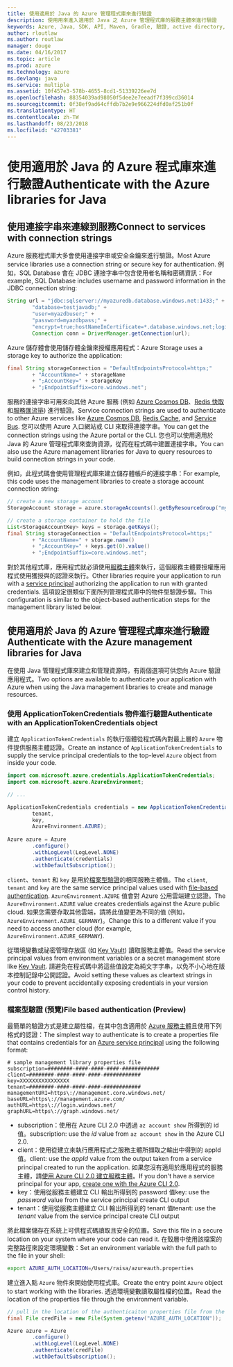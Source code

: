 ```yaml
---
title: 使用適用於 Java 的 Azure 管理程式庫來進行驗證
description: 使用用來進入適用於 Java 之 Azure 管理程式庫的服務主體來進行驗證
keywords: Azure, Java, SDK, API, Maven, Gradle, 驗證, active directory, 服務主體
author: rloutlaw
ms.author: routlaw
manager: douge
ms.date: 04/16/2017
ms.topic: article
ms.prod: azure
ms.technology: azure
ms.devlang: java
ms.service: multiple
ms.assetid: 10f457e3-578b-4655-8cd1-51339226ee7d
ms.openlocfilehash: 88354039ad98050f5dee2e7eeadf7f399cd36014
ms.sourcegitcommit: 0f38ef9ad64cffdb7b2e9e966224dfd0af251b0f
ms.translationtype: HT
ms.contentlocale: zh-TW
ms.lasthandoff: 08/23/2018
ms.locfileid: "42703381"
---
```

# <a name="authenticate-with-the-azure-libraries-for-java"></a><span data-ttu-id="d24ec-104">使用適用於 Java 的 Azure 程式庫來進行驗證</span><span class="sxs-lookup"><span data-stu-id="d24ec-104">Authenticate with the Azure libraries for Java</span></span> 

## <a name="connect-to-services-with-connection-strings"></a><span data-ttu-id="d24ec-105">使用連接字串來連線到服務</span><span class="sxs-lookup"><span data-stu-id="d24ec-105">Connect to services with connection strings</span></span>

<span data-ttu-id="d24ec-106">Azure 服務程式庫大多會使用連接字串或安全金鑰來進行驗證。</span><span class="sxs-lookup"><span data-stu-id="d24ec-106">Most Azure service libraries use a connection string or secure key for authentication.</span></span> <span data-ttu-id="d24ec-107">例如，SQL Database 會在 JDBC 連接字串中包含使用者名稱和密碼資訊：</span><span class="sxs-lookup"><span data-stu-id="d24ec-107">For example, SQL Database includes username and password information in the JDBC connection string:</span></span>

```java
String url = "jdbc:sqlserver://myazuredb.database.windows.net:1433;" + 
        "database=testjavadb;" + 
        "user=myazdbuser;" +
        "password=myazdbpass;" +
        "encrypt=true;hostNameInCertificate=*.database.windows.net;loginTimeout=30;";
        Connection conn = DriverManager.getConnection(url);
```

<span data-ttu-id="d24ec-108">Azure 儲存體會使用儲存體金鑰來授權應用程式：</span><span class="sxs-lookup"><span data-stu-id="d24ec-108">Azure Storage uses a storage key to authorize the application:</span></span>

```java
final String storageConnection = "DefaultEndpointsProtocol=https;"
        + "AccountName=" + storageName 
        + ";AccountKey=" + storageKey
        + ";EndpointSuffix=core.windows.net";
```

<span data-ttu-id="d24ec-109">服務的連接字串可用來向其他 Azure 服務 (例如 [Azure Cosmos DB](https://docs.microsoft.com/azure/cosmos-db/sql-api-java-application#UseService)、[Redis 快取](https://docs.microsoft.com/azure/redis-cache/cache-java-get-started)和[服務匯流排](https://docs.microsoft.com/azure/service-bus-messaging/service-bus-java-how-to-use-queues)) 進行驗證。</span><span class="sxs-lookup"><span data-stu-id="d24ec-109">Service connection strings are used to authenticate to other Azure services like [Azure Cosmos DB](https://docs.microsoft.com/azure/cosmos-db/sql-api-java-application#UseService), [Redis Cache](https://docs.microsoft.com/azure/redis-cache/cache-java-get-started), and [Service Bus](https://docs.microsoft.com/azure/service-bus-messaging/service-bus-java-how-to-use-queues).</span></span> <span data-ttu-id="d24ec-110">您可以使用 Azure 入口網站或 CLI 來取得連接字串。</span><span class="sxs-lookup"><span data-stu-id="d24ec-110">You can get the connection strings using the Azure portal or the CLI.</span></span>  <span data-ttu-id="d24ec-111">您也可以使用適用於 Java 的 Azure 管理程式庫來查詢資源，從而在程式碼中建置連接字串。</span><span class="sxs-lookup"><span data-stu-id="d24ec-111">You can also use the Azure management libraries for Java to query resources to build connection strings in your code.</span></span> 

<span data-ttu-id="d24ec-112">例如，此程式碼會使用管理程式庫來建立儲存體帳戶的連接字串：</span><span class="sxs-lookup"><span data-stu-id="d24ec-112">For example, this code uses the management libraries to create a storage account connection string:</span></span>

```java
// create a new storage account
StorageAccount storage = azure.storageAccounts().getByResourceGroup("myResourceGroup","myStorageAccount");

// create a storage container to hold the file
List<StorageAccountKey> keys = storage.getKeys();
final String storageConnection = "DefaultEndpointsProtocol=https;"
        + "AccountName=" + storage.name()
        + ";AccountKey=" + keys.get(0).value()
        + ";EndpointSuffix=core.windows.net";
```

<span data-ttu-id="d24ec-113">對於其他程式庫，應用程式就必須使用[服務主體](https://docs.microsoft.com/azure/active-directory/develop/active-directory-application-objects)來執行，這個服務主體要授權應用程式使用獲授與的認證來執行。</span><span class="sxs-lookup"><span data-stu-id="d24ec-113">Other libraries require your application to run with a [service principal](https://docs.microsoft.com/azure/active-directory/develop/active-directory-application-objects) authorizing the application to run with granted credentials.</span></span> <span data-ttu-id="d24ec-114">這項設定很類似下面所列管理程式庫中的物件型驗證步驟。</span><span class="sxs-lookup"><span data-stu-id="d24ec-114">This configuration is similar to the object-based authentication steps for the management library listed below.</span></span>

<a name="mgmt-auth"></a>

##  <a name="authenticate-with-the-azure-management-libraries-for-java"></a><span data-ttu-id="d24ec-115">使用適用於 Java 的 Azure 管理程式庫來進行驗證</span><span class="sxs-lookup"><span data-stu-id="d24ec-115">Authenticate with the Azure management libraries for Java</span></span>

<span data-ttu-id="d24ec-116">在使用 Java 管理程式庫來建立和管理資源時，有兩個選項可供您向 Azure 驗證應用程式。</span><span class="sxs-lookup"><span data-stu-id="d24ec-116">Two options are available to authenticate your application with Azure when using the Java management libraries to create and manage resources.</span></span>

### <a name="authenticate-with-an-applicationtokencredentials-object"></a><span data-ttu-id="d24ec-117">使用 ApplicationTokenCredentials 物件進行驗證</span><span class="sxs-lookup"><span data-stu-id="d24ec-117">Authenticate with an ApplicationTokenCredentials object</span></span>

<span data-ttu-id="d24ec-118">建立 `ApplicationTokenCredentials` 的執行個體從程式碼內對最上層的 `Azure` 物件提供服務主體認證。</span><span class="sxs-lookup"><span data-stu-id="d24ec-118">Create an instance of `ApplicationTokenCredentials` to supply the service principal credentials to the top-level `Azure` object from inside your code.</span></span>

```java
import com.microsoft.azure.credentials.ApplicationTokenCredentials;
import com.microsoft.azure.AzureEnvironment;

// ...

ApplicationTokenCredentials credentials = new ApplicationTokenCredentials(client, 
        tenant,
        key, 
        AzureEnvironment.AZURE);
        
Azure azure = Azure
        .configure()
        .withLogLevel(LogLevel.NONE)
        .authenticate(credentials)
        .withDefaultSubscription();
```

<span data-ttu-id="d24ec-119">`client`、`tenant` 和 `key` 是用於[檔案型驗證](#mgmt-file)的相同服務主體值。</span><span class="sxs-lookup"><span data-stu-id="d24ec-119">The `client`, `tenant` and `key` are the same service principal values used with [file-based authentication](#mgmt-file).</span></span> <span data-ttu-id="d24ec-120">`AzureEnvironment.AZURE` 值會對 Azure 公用雲端建立認證。</span><span class="sxs-lookup"><span data-stu-id="d24ec-120">The `AzureEnvironment.AZURE` value creates credentials against the Azure public cloud.</span></span> <span data-ttu-id="d24ec-121">如果您需要存取其他雲端，請將此值變更為不同的值 (例如，`AzureEnvironment.AZURE_GERMANY`)。</span><span class="sxs-lookup"><span data-stu-id="d24ec-121">Change this to a different value if you need to access another cloud (for example, `AzureEnvironment.AZURE_GERMANY`).</span></span>  

 <span data-ttu-id="d24ec-122">從環境變數或祕密管理存放區 (如 [Key Vault](/azure/key-vault/key-vault-whatis)) 讀取服務主體值。</span><span class="sxs-lookup"><span data-stu-id="d24ec-122">Read the service principal values from environment variables or a secret management store like [Key Vault](/azure/key-vault/key-vault-whatis).</span></span> <span data-ttu-id="d24ec-123">請避免在程式碼中將這些值設定為純文字字串，以免不小心地在版本控制記錄中公開認證。</span><span class="sxs-lookup"><span data-stu-id="d24ec-123">Avoid setting these values as cleartext strings in your code to prevent accidentally exposing credentials in your version control history.</span></span>   

<a name="mgmt-file"></a>

### <a name="file-based-authentication-preview"></a><span data-ttu-id="d24ec-124">檔案型驗證 (預覽)</span><span class="sxs-lookup"><span data-stu-id="d24ec-124">File based authentication (Preview)</span></span>

<span data-ttu-id="d24ec-125">最簡單的驗證方式是建立屬性檔，在其中包含適用於 [Azure 服務主體](https://docs.microsoft.com/azure/active-directory/develop/active-directory-application-objects)且使用下列格式的認證：</span><span class="sxs-lookup"><span data-stu-id="d24ec-125">The simplest way to authenticate is to create a properties file that contains credentials for an [Azure service principal](https://docs.microsoft.com/azure/active-directory/develop/active-directory-application-objects) using the following format:</span></span>

```text
# sample management library properties file
subscription=########-####-####-####-############
client=########-####-####-####-############
key=XXXXXXXXXXXXXXXX
tenant=########-####-####-####-############
managementURI=https\://management.core.windows.net/
baseURL=https\://management.azure.com/
authURL=https\://login.windows.net/
graphURL=https\://graph.windows.net/
```

- <span data-ttu-id="d24ec-126">subscription：使用在 Azure CLI 2.0 中透過 `az account show` 所得到的 id 值。</span><span class="sxs-lookup"><span data-stu-id="d24ec-126">subscription: use the *id* value from `az account show` in the Azure CLI 2.0.</span></span>
- <span data-ttu-id="d24ec-127">client：使用從建立來執行應用程式之服務主體所擷取之輸出中得到的 appId 值。</span><span class="sxs-lookup"><span data-stu-id="d24ec-127">client: use the *appId* value from the output taken from a service principal created to run the application.</span></span> <span data-ttu-id="d24ec-128">如果您沒有適用於應用程式的服務主體，請[使用 Azure CLI 2.0 建立服務主體](https://docs.microsoft.com/cli/azure/create-an-azure-service-principal-azure-cli)。</span><span class="sxs-lookup"><span data-stu-id="d24ec-128">If you don't have a service principal for your app, [create one with the Azure CLI 2.0](https://docs.microsoft.com/cli/azure/create-an-azure-service-principal-azure-cli).</span></span>
- <span data-ttu-id="d24ec-129">key：使用從服務主體建立 CLI 輸出所得到的 password 值</span><span class="sxs-lookup"><span data-stu-id="d24ec-129">key: use the *password* value from the service principal create CLI output</span></span> 
- <span data-ttu-id="d24ec-130">tenant：使用從服務主體建立 CLI 輸出所得到的 tenant 值</span><span class="sxs-lookup"><span data-stu-id="d24ec-130">tenant: use the *tenant* value from the service principal create CLI output</span></span>

<span data-ttu-id="d24ec-131">將此檔案儲存在系統上可供程式碼讀取且安全的位置。</span><span class="sxs-lookup"><span data-stu-id="d24ec-131">Save this file in a secure location on your system where your code can read it.</span></span> <span data-ttu-id="d24ec-132">在殼層中使用該檔案的完整路徑來設定環境變數：</span><span class="sxs-lookup"><span data-stu-id="d24ec-132">Set an environment variable with the full path to the file in your shell:</span></span>

```bash
export AZURE_AUTH_LOCATION=/Users/raisa/azureauth.properties
```

<span data-ttu-id="d24ec-133">建立進入點 `Azure` 物件來開始使用程式庫。</span><span class="sxs-lookup"><span data-stu-id="d24ec-133">Create the entry point `Azure` object to start working with the libraries.</span></span> <span data-ttu-id="d24ec-134">透過環境變數讀取屬性檔的位置。</span><span class="sxs-lookup"><span data-stu-id="d24ec-134">Read the location of the properties file through the environment variable.</span></span>

```java
// pull in the location of the authenticaiton properties file from the environment 
final File credFile = new File(System.getenv("AZURE_AUTH_LOCATION"));

Azure azure = Azure
        .configure()
        .withLogLevel(LogLevel.NONE)
        .authenticate(credFile)
        .withDefaultSubscription();
```




